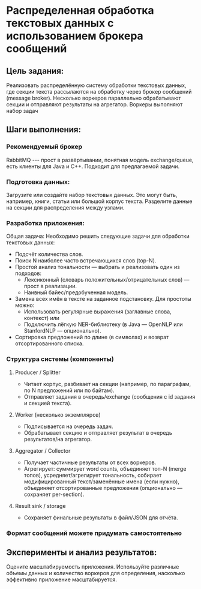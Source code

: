 # Распределенная обработка текстовых данных с использованием брокера сообщений

## Цель задания:
Реализовать распределённую систему обработки текстовых данных, где секции текста рассылаются на обработку через брокер сообщений (message broker). Несколько воркеров параллельно обрабатывают секции и отправляют результаты на агрегатор. Воркеры выполняют набор задач

## Шаги выполнения:

### Рекомендуемый брокер
RabbitMQ --- прост в развёртывании, понятная модель exchange/queue, есть клиенты для Java и C++. Подходит для предлагаемой задачи.

### Подготовка данных:
Загрузите или создайте набор текстовых данных. Это могут быть, например, книги, статьи или большой корпус текста. Разделите данные на секции для распределения между узлами.

### Разработка приложения:
Общая задача: Необходимо решить следующие задачи для обработки текстовых данных:
* Подсчёт количества слов.
* Поиск N наиболее часто встречающихся слов (top-N).
* Простой анализ тональности — выбрать и реализовать один из подходов:
  * Лексиконный (словарь положительных/отрицательных слов) — прост в реализации. 
  * Наивный байес/предобученная модель.
* Замена всех имён в тексте на заданное подстановку. Для простоты можно:
  * Использовать регулярные выражения (заглавные слова, контекст) или 
  * Подключить лёгкую NER-библиотеку (в Java — OpenNLP или StanfordNLP — опционально).
* Сортировка предложений по длине (в символах) и возврат отсортированного списка.

### Структура системы (компоненты)
1. Producer / Splitter 
   * Читает корпус, разбивает на секции (например, по параграфам, по N предложений или по байтам). 
   * Отправляет задания в очередь/exchange (сообщения с id задания и секцией текста).

2. Worker (несколько экземпляров)
   * Подписывается на очередь задач. 
   * Обрабатывает секцию и отправляет результат в очередь результатов/на агрегатор.

3. Aggregator / Collector
   * Получает частичные результаты от всех воркеров. 
   * Агрегирует: суммирует word counts, объединяет топ-N (merge топов), усредняет/агрегирует тональность, собирает модифицированный текст/заменённые имена (если нужно), объединяет отсортированные предложения (опционально — сохраняет per-section).

4. Result sink / storage 
   * Сохраняет финальные результаты в файл/JSON для отчёта.

### Формат сообщений можете придумать самостоятельно


## Эксперименты и анализ результатов:
Оцените масштабируемость приложения. Используйте различные объемы данных и количество воркеров для определения, насколько эффективно приложение масштабируется.
